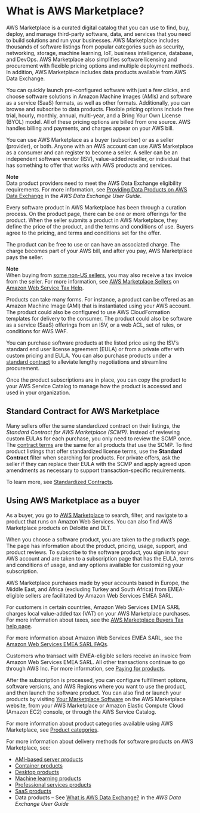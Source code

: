 # What is AWS Marketplace?<a name="what-is-marketplace"></a>

AWS Marketplace is a curated digital catalog that you can use to find, buy, deploy, and manage third\-party software, data, and services that you need to build solutions and run your businesses\. AWS Marketplace includes thousands of software listings from popular categories such as security, networking, storage, machine learning, IoT, business intelligence, database, and DevOps\. AWS Marketplace also simplifies software licensing and procurement with flexible pricing options and multiple deployment methods\. In addition, AWS Marketplace includes data products available from AWS Data Exchange\.

You can quickly launch pre\-configured software with just a few clicks, and choose software solutions in Amazon Machine Images \(AMIs\) and software as a service \(SaaS\) formats, as well as other formats\. Additionally, you can browse and subscribe to data products\. Flexible pricing options include free trial, hourly, monthly, annual, multi\-year, and a Bring Your Own License \(BYOL\) model\. All of these pricing options are billed from one source\. AWS handles billing and payments, and charges appear on your AWS bill\.

You can use AWS Marketplace as a buyer \(subscriber\) or as a seller \(provider\), or both\. Anyone with an AWS account can use AWS Marketplace as a consumer and can register to become a seller\. A seller can be an independent software vendor \(ISV\), value\-added reseller, or individual that has something to offer that works with AWS products and services\. 

**Note**  
Data product providers need to meet the AWS Data Exchange eligibility requirements\. For more information, see [Providing Data Products on AWS Data Exchange](https://docs.aws.amazon.com/data-exchange/latest/userguide/providing-data-sets.html) in the *AWS Data Exchange User Guide*\.

Every software product in AWS Marketplace has been through a curation process\. On the product page, there can be one or more offerings for the product\. When the seller submits a product in AWS Marketplace, they define the price of the product, and the terms and conditions of use\. Buyers agree to the pricing, and terms and conditions set for the offer\. 

The product can be free to use or can have an associated charge\. The charge becomes part of your AWS bill, and after you pay, AWS Marketplace pays the seller\.

**Note**  
When buying from [some non\-US sellers](https://docs.aws.amazon.com/marketplace/latest/userguide/user-guide-for-sellers.html#eligible-jurisdictions), you may also receive a tax invoice from the seller\. For more information, see [AWS Marketplace Sellers](https://aws.amazon.com/tax-help/marketplace/) on [Amazon Web Service Tax Help](https://aws.amazon.com/tax-help/)\.

Products can take many forms\. For instance, a product can be offered as an Amazon Machine Image \(AMI\) that is instantiated using your AWS account\. The product could also be configured to use AWS CloudFormation templates for delivery to the consumer\. The product could also be software as a service \(SaaS\) offerings from an ISV, or a web ACL, set of rules, or conditions for AWS WAF\. 

You can purchase software products at the listed price using the ISV’s standard end user license agreement \(EULA\) or from a private offer with custom pricing and EULA\. You can also purchase products under a [standard contract](#what-is-aws-marketplace-contracts-and-agreements) to alleviate lengthy negotiations and streamline procurement\. 

Once the product subscriptions are in place, you can copy the product to your AWS Service Catalog to manage how the product is accessed and used in your organization\. 

## Standard Contract for AWS Marketplace<a name="what-is-aws-marketplace-contracts-and-agreements"></a>

Many sellers offer the same standardized contract on their listings, the *Standard Contract for AWS Marketplace \(SCMP\)*\. Instead of reviewing custom EULAs for each purchase, you only need to review the SCMP once\. The [contract terms](https://s3.amazonaws.com/EULA/Standard+Contract+for+AWS+Marketplace+2019-04-24.pdf) are the same for all products that use the SCMP\. To find product listings that offer standardized license terms, use the **Standard Contract** filter when searching for products\. For private offers, ask the seller if they can replace their EULA with the SCMP and apply agreed upon amendments as necessary to support transaction\-specific requirements\.

To learn more, see [Standardized Contracts](http://aws.amazon.com/marketplace/features/standardized-license-terms/)\.

## Using AWS Marketplace as a buyer<a name="using-aws-marketplace-as-a-subscriber"></a>

As a buyer, you go to [AWS Marketplace](https://aws.amazon.com/marketplace) to search, filter, and navigate to a product that runs on Amazon Web Services\. You can also find AWS Marketplace products on Deloitte and DLT\.

When you choose a software product, you are taken to the product’s page\. The page has information about the product, pricing, usage, support, and product reviews\. To subscribe to the software product, you sign in to your AWS account and are taken to a subscription page that has the EULA, terms and conditions of usage, and any options available for customizing your subscription\. 

AWS Marketplace purchases made by your accounts based in Europe, the Middle East, and Africa \(excluding Turkey and South Africa\) from EMEA\-eligible sellers are facilitated by Amazon Web Services EMEA SARL\.

For customers in certain countries, Amazon Web Services EMEA SARL charges local value\-added tax \(VAT\) on your AWS Marketplace purchases\. For more information about taxes, see the [AWS Marketplace Buyers Tax help page](https://aws.amazon.com/tax-help/marketplace-buyers/)\.

For more information about Amazon Web Services EMEA SARL, see the [Amazon Web Services EMEA SARL FAQs](https://aws.amazon.com/legal/aws-emea/)\.

Customers who transact with EMEA\-eligible sellers receive an invoice from Amazon Web Services EMEA SARL\. All other transactions continue to go through AWS Inc\. For more information, see [Paying for products](https://docs.aws.amazon.com/marketplace/latest/buyerguide/buyer-paying-for-products.html)\.

After the subscription is processed, you can configure fulfillment options, software versions, and AWS Regions where you want to use the product, and then launch the software product\. You can also find or launch your products by visiting [Your Marketplace Software](https://aws.amazon.com/marketplace/library?ref_=header_user_your_software) on the AWS Marketplace website, from your AWS Marketplace or Amazon Elastic Compute Cloud \(Amazon EC2\) console, or through the AWS Service Catalog\. 

For more information about product categories available using AWS Marketplace, see [Product categories](buyer-product-categories.md)\.

For more information about delivery methods for software products on AWS Marketplace, see:
+  [AMI\-based server products](buyer-server-products.md) 
+  [Container products](buyer-what-is-aws-marketplace-for-containers.md) 
+  [Desktop products](buyer-desktop-products.md) 
+  [Machine learning products](product-types-machine-learning-products.md) 
+  [Professional services products](buyer-proserv-products.md) 
+  [SaaS products](buyer-saas-products.md)
+ Data products – See [What is AWS Data Exchange?](https://docs.aws.amazon.com/data-exchange/latest/userguide/what-is.html) in the *AWS Data Exchange User Guide*